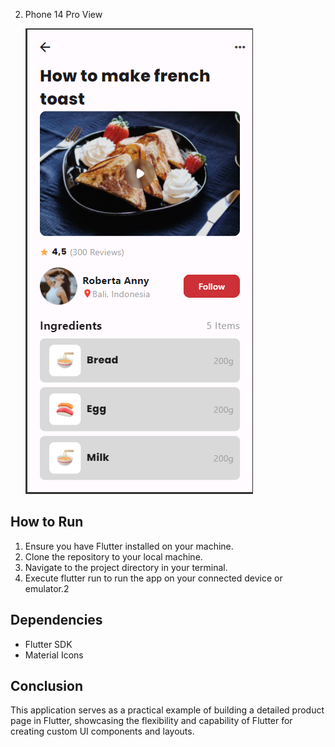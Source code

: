 2. Phone 14 Pro View
   
   <img src="assets/Screenshot Samsung S8.png" alt="Samsung Galaxy S8 view">

## How to Run

1. Ensure you have Flutter installed on your machine.
2. Clone the repository to your local machine.
3. Navigate to the project directory in your terminal.
4. Execute flutter run to run the app on your connected device or emulator.2

## Dependencies

- Flutter SDK
- Material Icons

## Conclusion

This application serves as a practical example of building a detailed product page in Flutter, showcasing the flexibility and capability of Flutter for creating custom UI components and layouts.